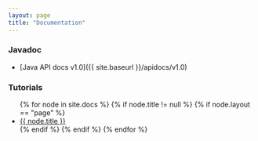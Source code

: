 ```yaml
---
layout: page
title: "Documentation"
---
```


### Javadoc

  * [Java API docs v1.0]({{ site.baseurl }}/apidocs/v1.0)


### Tutorials

<ul>
  {% for node in site.docs %}
    {% if node.title != null %}
      {% if node.layout == "page" %}
        <li><a href="{{ site.baseurl }}{{ node.url }}">{{ node.title }}</a></li>
      {% endif %}
    {% endif %}
  {% endfor %}
</ul>

